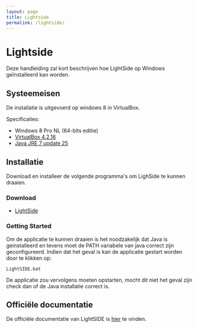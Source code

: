 ```yaml
---
layout: page
title: Lightside
permalink: /lightside/
---
```

# Lightside
Deze handleiding zal kort beschrijven hoe LightSide op Windows geïnstalleerd kan worden.

## Systeemeisen
De installatie is uitgevoerd op windows 8 in VirtualBox.

Specificaties:

* Windows 8 Pro NL (64-bits editie)
* [VirtualBox 4.2.16](virtualbox.html)
* [Java JRE 7 update 25](java.html)


## Installatie
Download en installeer de volgende programma's om LighSide te kunnen draaien.

### Download
* [LightSide](http://ankara.lti.cs.cmu.edu/side/download.html)

### Getting Started
Om de applicatie te kunnen draaien is het noodzakelijk dat Java is geinstalleerd en tevens moet de PATH variabele van java correct zijn geconfigureerd. Indien dat het geval is kan de applicatie gestart worden door te klikken op:

```
LightSIDE.bat
```
De applicatie zou vervolgens moeten opstarten, mocht dit niet het geval zijn check dan of de Java installatie correct is.

## Officiële documentatie
De officiële documentatie van LightSIDE is [hier](http://lightsidelabs.com/) te vinden.